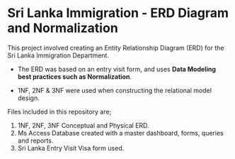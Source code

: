 # Sri Lanka Immigration - ERD Diagram and Normalization

This project involved creating an Entity Relationship Diagram (ERD) for the Sri Lanka Immigration Department. 

* The ERD was based on an entry visit form, and uses **Data Modeling best practices such as Normalization**. 

* 1NF, 2NF & 3NF were used when constructing the relational model design. 

Files included in this repository are;
 1. 1NF, 2NF, 3NF Conceptual and Physical ERD.
 2. Ms Access Database created with a master dashboard, forms, queries and reports. 
 3. Sri Lanka Entry Visit Visa form used.

